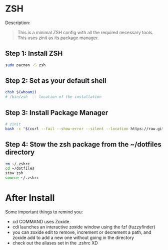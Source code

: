# ZSH

Description:

> This is a minimal ZSH config with all the required necessary tools. This uses zinit as its package manager.

## Step 1: Install ZSH

```bash
sudo pacman -S zsh
```

## Step 2: Set as your default shell

```bash
chsh $(whoami)
# /bin/zsh  -- location of the installation
```

## Step 3: Install Package Manager

```bash
# zinit
bash -c "$(curl --fail --show-error --silent --location https://raw.githubusercontent.com/zdharma-continuum/zinit/HEAD/scripts/install.sh)"
```

## Step 4: Stow the zsh package from the ~/dotfiles directory

```bash
rm ~/.zshrc
cd ~/dotfiles
stow zsh
source ~/.zshrc
```


# After Install
Some important things to remind you:
- cd COMMAND uses Zoxide
- cdi launches an interactive zoxide window using the fzf (fuzzyfinder)
- you can zoxide edit to remove, increment or decrement a path, and zoxide add to add a new one without going in the directory
- check out the aliases set in the .zshrc XD
